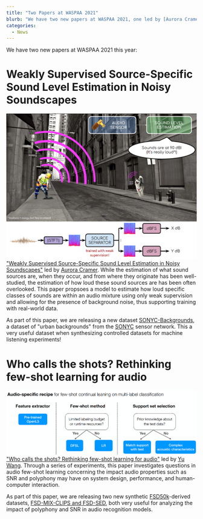 ```yaml
---
title: "Two Papers at WASPAA 2021"
blurb: "We have two new papers at WASPAA 2021, one led by [Aurora Cramer](https://auroracramer.github.io/) and the other by [Yu Wang](https://y-wang.weebly.com/)! [View the full post for details](/news/waspaa2021-papers)."
categories:
  - News
---
```

We have two new papers at WASPAA 2021 this year:

# Weakly Supervised Source-Specific Sound Level Estimation in Noisy Soundscapes
![Motiving example and diagram of model](/assets/images/cramer2021weakly.png)
["Weakly Supervised Source-Specific Sound Level Estimation in Noisy Soundscapes"](/publications/2021-10-17-cramer2021weakly) led by [Aurora Cramer](https://auroracramer.github.io/). While the estimation of what sound sources are, when they occur, and from where they originate has been well-studied, the estimation of how loud these sound sources are has been often overlooked. This paper propsoes a model to estimate how loud specific classes of sounds are within an audio mixture using only weak supervision and allowing for the presence of background noise, thus supporting training with real-world data.

As part of this paper, we are releasing a new dataset [SONYC-Backgrounds](https://doi.org/10.5281/zenodo.5129078), a dataset of "urban backgrounds" from the [SONYC](http://wp.nyu.edu/sonyc) sensor network. This a very useful dataset when synthesizing controlled datasets for machine listening experiments!

# Who calls the shots? Rethinking few-shot learning for audio
![Key takeaways from the paper](/assets/images/wang2021who_recap.png)
["Who calls the shots? Rethinking few-shot learning for audio"](/publications/2021-10-17-wang2021who) led by [Yu Wang](https://y-wang.weebly.com/). Through a series of experiments, this paper investigates questions in audio few-shot learning concerning the impact audio properties such as SNR and polyphony may have on system design, performance, and human-computer interaction.

As part of this paper, we are releasing two new synthetic [FSD50k](https://doi.org/10.5281/zenodo.4060432)-derived datasets, [FSD-MIX-CLIPS and FSD-SED](https://doi.org/10.5281/zenodo.5574135), both very useful for analyzing the impact of polyphony and SNR in audio recognition models.